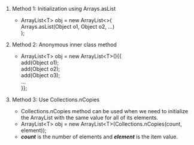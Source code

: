 1. Method 1: Initialization using Arrays.asList  
    * ArrayList<T<T>> obj = new ArrayList<>(  
    Arrays.asList(Object o1, Object o2, ...)  
    );

2. Method 2: Anonymous inner class method 
    * ArrayList<T<T>> obj = new ArrayList<T<T>>(){{  
      add(Object o1);  
      add(Object o2);  
      add(Object o3);  
      ...  
        }};
    
3. Method 3: Use Collections.nCopies
    * Collections.nCopies method can be used when we need to initialize the ArrayList with the same value for all of its elements. 
    * ArrayList<T<T>> obj = new ArrayList<T<T>>(Collections.nCopies(count, element));
    * _**count**_ is the number of elements and _**element**_ is the item value.
    